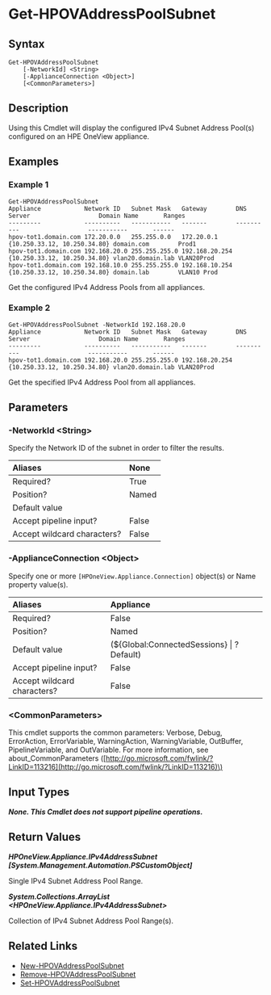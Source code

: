 ﻿---
description: Retrieve Address Subnet Pool information.
---

# Get-HPOVAddressPoolSubnet

## Syntax

```text
Get-HPOVAddressPoolSubnet
    [-NetworkId] <String>
    [-ApplianceConnection <Object>]
    [<CommonParameters>]
```

## Description

Using this Cmdlet will display the configured IPv4 Subnet Address Pool(s) configured on an HPE OneView appliance.

## Examples

###  Example 1 

```text
Get-HPOVAddressPoolSubnet
Appliance            Network ID   Subnet Mask   Gateway        DNS Server                   Domain Name       Ranges
---------            ----------   -----------   -------        ----------                   -----------       ------
hpov-tot1.domain.com 172.20.0.0   255.255.0.0   172.20.0.1     {10.250.33.12, 10.250.34.80} domain.com        Prod1
hpov-tot1.domain.com 192.168.20.0 255.255.255.0 192.168.20.254 {10.250.33.12, 10.250.34.80} vlan20.domain.lab VLAN20Prod
hpov-tot1.domain.com 192.168.10.0 255.255.255.0 192.168.10.254 {10.250.33.12, 10.250.34.80} domain.lab        VLAN10 Prod
```

Get the configured IPv4 Address Pools from all appliances.

###  Example 2 

```text
Get-HPOVAddressPoolSubnet -NetworkId 192.168.20.0
Appliance            Network ID   Subnet Mask   Gateway        DNS Server                   Domain Name       Ranges
---------            ----------   -----------   -------        ----------                   -----------       ------
hpov-tot1.domain.com 192.168.20.0 255.255.255.0 192.168.20.254 {10.250.33.12, 10.250.34.80} vlan20.domain.lab VLAN20Prod
```

Get the specified IPv4 Address Pool from all appliances.

## Parameters

### -NetworkId &lt;String&gt;

Specify the Network ID of the subnet in order to filter the results.

| Aliases | None |
| :--- | :--- |
| Required? | True |
| Position? | Named |
| Default value |  |
| Accept pipeline input? | False |
| Accept wildcard characters? | False |

### -ApplianceConnection &lt;Object&gt;

Specify one or more `[HPOneView.Appliance.Connection]` object(s) or Name property value(s).

| Aliases | Appliance |
| :--- | :--- |
| Required? | False |
| Position? | Named |
| Default value | (${Global:ConnectedSessions} &vert; ? Default) |
| Accept pipeline input? | False |
| Accept wildcard characters? | False |

### &lt;CommonParameters&gt;

This cmdlet supports the common parameters: Verbose, Debug, ErrorAction, ErrorVariable, WarningAction, WarningVariable, OutBuffer, PipelineVariable, and OutVariable. For more information, see about\_CommonParameters \([http://go.microsoft.com/fwlink/?LinkID=113216](http://go.microsoft.com/fwlink/?LinkID=113216)\)

## Input Types

_**None.  This Cmdlet does not support pipeline operations.**_

## Return Values

_**HPOneView.Appliance.IPv4AddressSubnet [System.Management.Automation.PSCustomObject]**_

Single IPv4 Subnet Address Pool Range.

_**System.Collections.ArrayList <HPOneView.Appliance.IPv4AddressSubnet>**_

Collection of IPv4 Subnet Address Pool Range(s).

## Related Links

* [New-HPOVAddressPoolSubnet](new-hpovaddresspoolsubnet.md)
* [Remove-HPOVAddressPoolSubnet](remove-hpovaddresspoolsubnet.md)
* [Set-HPOVAddressPoolSubnet](set-hpovaddresspoolsubnet.md)
